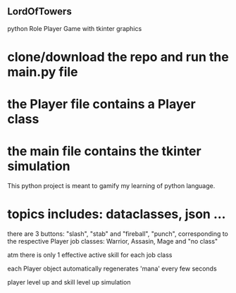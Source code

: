 ## LordOfTowers
 python Role Player Game with tkinter graphics

# clone/download the repo and run the main.py file
# the Player file contains a Player class
# the main file contains the tkinter simulation

 This python project is meant to gamify my learning of python language.

# topics includes: dataclasses, json ...
 
 there are 3 buttons: "slash", "stab" and "fireball", "punch", corresponding to the respective Player job classes: Warrior, Assasin, Mage and "no class"

 atm there is only 1 effective active skill for each job class

 each Player object automatically regenerates 'mana' every few seconds

 player level up and skill level up simulation
